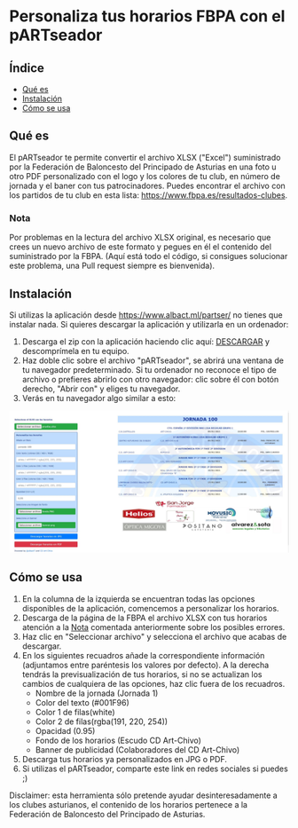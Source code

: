 # Personaliza tus horarios FBPA con el pARTseador
## Índice

* [Qué es](#que-es)
* [Instalación](#instalacion)
* [Cómo se usa](#como-se-usa)

## Qué es
El pARTseador te permite convertir el archivo XLSX ("Excel") suministrado por la Federación de Baloncesto del Principado de Asturias en una foto u otro PDF personalizado con el logo y los colores de tu club, en número de jornada y el baner con tus patrocinadores.
Puedes encontrar el archivo con los partidos de tu club en esta lista: <a href="https://www.fbpa.es/resultados-clubes">https://www.fbpa.es/resultados-clubes</a>.
### Nota
Por problemas en la lectura del archivo XLSX original, es necesario que crees un nuevo archivo de este formato y pegues en él el contenido del suministrado por la FBPA.
(Aquí está todo el código, si consigues solucionar este problema, una Pull request siempre es bienvenida).
## Instalación
Si utilizas la aplicación desde <a href="https://www.albact.ml/partser/">https://www.albact.ml/partser/</a> no tienes que instalar nada.
Si quieres descargar la aplicación y utilizarla en un ordenador:
1. Descarga el zip con la aplicación haciendo clic aquí: <a href="https://github.com/albact7/parser-horarios-fbpa/archive/1.0.zip">DESCARGAR</a> y descomprímela en tu equipo.
2. Haz doble clic sobre el archivo "pARTseador", se abrirá una ventana de tu navegador predeterminado. 
Si tu ordenador no reconoce el tipo de archivo o prefieres abrirlo con otro navegador: clic sobre él con botón derecho, "Abrir con" y eliges tu navegador.
3. Verás en tu navegador algo similar a esto:
<div align="center">
  <a href="https://github.com/albact7/parser-horarios-fbpa/blob/main/code/tutorial-resources/Captura1.JPG">
    <img src="code/tutorial-resources/Captura1.JPG" alt="cap1" width="auto" height="auto">
  </a>
</div>

## Cómo se usa
1. En la columna de la izquierda se encuentran todas las opciones disponibles de la aplicación, comencemos a personalizar los horarios.
2. Descarga de la página de la FBPA el archivo XLSX con tus horarios atención a la [Nota](#nota) comentada anteriormente sobre los posibles errores.
3. Haz clic en "Seleccionar archivo" y selecciona el archivo que acabas de descargar.
4. En los siguientes recuadros añade la correspondiente información (adjuntamos entre paréntesis los valores por defecto). A la derecha tendrás la previsualización de tus horarios, si no se actualizan los cambios de cualquiera de las opciones, haz clic fuera de los recuadros.
    * Nombre de la jornada (Jornada 1)
    * Color del texto (#001F96)
    * Color 1 de filas(white)
    * Color 2 de filas(rgba(191, 220, 254))
    * Opacidad (0.95)
    * Fondo de los horarios (Escudo CD Art-Chivo)
    * Banner de publicidad (Colaboradores del CD Art-Chivo)
5. Descarga tus horarios ya personalizados en JPG o PDF.
6. Si utilizas el pARTseador, comparte este link en redes sociales si puedes ;)


Disclaimer: esta herramienta sólo pretende ayudar desinteresadamente a los clubes asturianos, el contenido de los horarios pertenece a la Federación de Baloncesto del Principado de Asturias.
